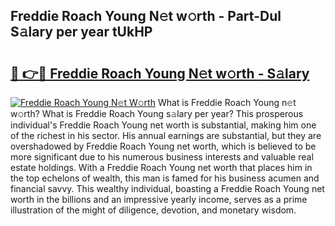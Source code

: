 ## Freddie Roach Young N𝚎t w𝚘rth - Part-Dul S𝚊lary per year tUkHP

# <h2><a href="http://gc01jr2.nevu.top/?p=Freddie+Roach+Young">🔗 👉🔴 Freddie Roach Young N𝚎t w𝚘rth - S𝚊lary</a></h2>

[![Freddie Roach Young N𝚎t W𝚘rth](https://i.imgur.com/Oavwk0R.jpeg)](http://gc01jr2.nevu.top/?p=Freddie+Roach+Young)
What is Freddie Roach Young n𝚎t w𝚘rth? What is Freddie Roach Young s𝚊lary per year?
This prosperous individual's Freddie Roach Young net worth is substantial, making him one of the richest in his sector. His annual earnings are substantial, but they are overshadowed by Freddie Roach Young net worth, which is believed to be more significant due to his numerous business interests and valuable real estate holdings. With a Freddie Roach Young net worth that places him in the top echelons of wealth, this man is famed for his business acumen and financial savvy. This wealthy individual, boasting a Freddie Roach Young net worth in the billions and an impressive yearly income, serves as a prime illustration of the might of diligence, devotion, and monetary wisdom.
